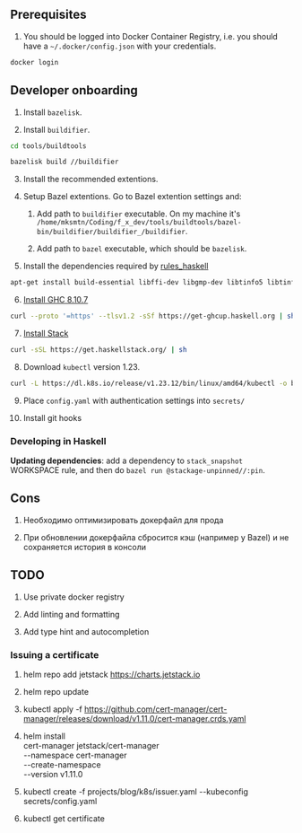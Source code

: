 ## Prerequisites

1. You should be logged into Docker Container Registry, i.e. you should have a `~/.docker/config.json` with your credentials.

```bash
docker login
```

## Developer onboarding

1. Install `bazelisk`.

2. Install `buildifier`.

```bash
cd tools/buildtools

bazelisk build //buildifier
```

3. Install the recommended extentions.

4. Setup Bazel extentions. Go to Bazel extention settings and:

   1. Add path to `buildifier` executable. On my machine it's `/home/mksmtn/Coding/f_x_dev/tools/buildtools/bazel-bin/buildifier/buildifier_/buildifier`.

   2. Add path to `bazel` executable, which should be `bazelisk`.

5. Install the dependencies required by [rules_haskell](https://rules-haskell.readthedocs.io/en/latest/haskell.html)

```bash
apt-get install build-essential libffi-dev libgmp-dev libtinfo5 libtinfo-dev python python3 openjdk-11-jdk
```

6. [Install GHC 8.10.7](https://www.haskell.org/ghcup/#)

```bash
curl --proto '=https' --tlsv1.2 -sSf https://get-ghcup.haskell.org | sh
```

7. [Install Stack](https://docs.haskellstack.org/en/stable/)

```bash
curl -sSL https://get.haskellstack.org/ | sh
```

8. Download `kubectl` version 1.23.

```bash
curl -L https://dl.k8s.io/release/v1.23.12/bin/linux/amd64/kubectl -o bin/kubectl
```

9. Place `config.yaml` with authentication settings into `secrets/`

10. Install git hooks

### Developing in Haskell

**Updating dependencies**: add a dependency to `stack_snapshot` WORKSPACE rule, and then do `bazel run @stackage-unpinned//:pin`.

## Cons 

1. Необходимо оптимизировать докерфайл для прода

2. При обновлении докерфайла сбросится кэш (например у Bazel) и не сохраняется история в консоли

## TODO

1. Use private docker registry

2. Add linting and formatting

3. Add type hint and autocompletion


### Issuing a certificate

1. helm repo add jetstack https://charts.jetstack.io

2. helm repo update

3. kubectl apply -f https://github.com/cert-manager/cert-manager/releases/download/v1.11.0/cert-manager.crds.yaml

4. helm install \
  cert-manager jetstack/cert-manager \
  --namespace cert-manager \
  --create-namespace \
  --version v1.11.0

5. kubectl create -f projects/blog/k8s/issuer.yaml --kubeconfig secrets/config.yaml

6. kubectl get certificate
